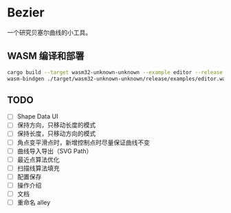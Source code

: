 # Bezier

一个研究贝塞尔曲线的小工具。

## WASM 编译和部署

```bash
cargo build --target wasm32-unknown-unknown --example editor --release
wasm-bindgen ./target/wasm32-unknown-unknown/release/examples/editor.wasm --target web --no-typescript --out-dir .
```

## TODO

- [ ] Shape Data UI
- [ ] 保持方向，只移动长度的模式
- [ ] 保持长度，只移动方向的模式
- [ ] 角点变平滑点时，新增控制点时尽量保证曲线不变
- [ ] 曲线导入导出（SVG Path）
- [ ] 最近点算法优化
- [ ] 扫描线算法填充
- [ ] 配置保存
- [ ] 操作介绍
- [ ] 文档
- [ ] 重命名 alley
